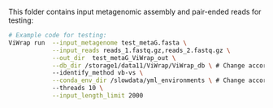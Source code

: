 This folder contains input metagenomic assembly and pair-ended reads for testing:

```bash
# Example code for testing:
ViWrap run  --input_metagenome test_metaG.fasta \
            --input_reads reads_1.fastq.gz,reads_2.fastq.gz \
            --out_dir  test_metaG_ViWrap_out \
            --db_dir /storage1/data11/ViWrap/ViWrap_db \ # Change according to your case
            --identify_method vb-vs \
            --conda_env_dir /slowdata/yml_environments \ # Change according to your case
            --threads 10 \
            --input_length_limit 2000
```

